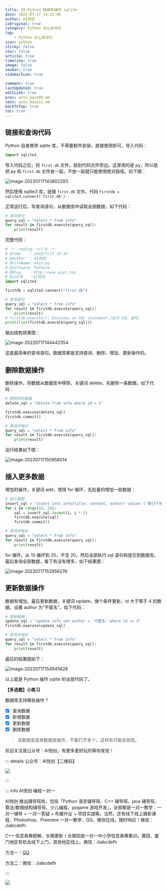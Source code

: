 ```yaml
---
title: 10-Python 链接和操作 sqlite
date: 2022-07-17 14:22:06
author: AI悦创
isOriginal: true
category: Python 办公自动化
tag:
    - Python 办公自动化
icon: python
sticky: false
star: false
article: true
timeline: true
image: false
navbar: true
sidebarIcon: true

comment: true
lastUpdated: true
editLink: true
prev: auto_base09.md
next: auto_base11.md
backToTop: true
toc: true
---
```


## 链接和查询代码

Python 自身携带 sqlite 库，不需要额外安装，直接使用即可。导入代码：

```python
import sqlite3
```

导入代码之后，将 `first.db` 文件，放到代码文件旁边。这里用的是 py，所以是把 py 和 `first.db` 文件放一起，不放一起就只能使用绝对路径。如下图：

![image-20220717143802293](./auto_base10.assets/image-20220717143802293.png)

然后使用 sqlite3 库，链接 `first.db` 文件，代码 `firstdb = sqlite3.connect('first.db')`

正常运行后，写查询语句，从数据库中读取全部数据，如下代码：

```python
# 查询语句
query_sql = "select * from info"
for result in firstdb.execute(query_sql):
    print(result)
```

完整代码：

```python
# -*- coding: utf-8 -*-
# @Time    : 2022/7/17 14:36
# @Author  : AI悦创
# @FileName: main.py
# @Software: PyCharm
# @Blog    ：http://www.aiyc.top
# @公众号   ：AI悦创
import sqlite3

firstdb = sqlite3.connect("first.db")

# 查询语句
query_sql = "select * from info"
for result in firstdb.execute(query_sql):
    print(result)
# firstdb.execute(): Executes an SQL statement./执行 SQL 语句。
print(list(firstdb.execute(query_sql)))
```

输出结构效果图：

![image-20220717144442354](./auto_base10.assets/image-20220717144442354.png)

这是最简单的查询语句。数据库都是支持查询、删除、增加、更新操作的。

## 删除数据操作

删除操作，将数据从数据库中移除，关键词 delete，先删除一条数据，如下代码：

```python
# 删除特定数据
delete_sql = "delete from info where id = 1"

firstdb.execute(delete_sql)
firstdb.commit()

# 查询并输出
query_sql = "select * from info"
for result in firstdb.execute(query_sql):
    print(result)
```

运行结果如下图：

![image-20220717150958014](./auto_base10.assets/image-20220717150958014.png)

## 插入更多数据

增加的操作，关键词 add，使用 for 循环，先批量的增加一些数据：

```python
# 插入数据
insert_sql = "insert into info(title, content, author) values ('第{}个标题', '随机的第{}个内容', '匿名')"
for i in range(10, 20):
    sql = insert_sql.format(i, i * 2)
    firstdb.execute(sql)
    firstdb.commit()

# 查询并输出
query_sql = "select * from info"
for result in firstdb.execute(query_sql):
    print(result)
```

for 循环，从 10 循环到 20，不含 20，然后全部执行 sql 语句和提交到数据库。最后查询全部数据，看下有没有增多，如下结果图：

![image-20220717152956276](./auto_base10.assets/image-20220717152956276.png)

## 更新数据操作

数据有增加，最后更新数据，关键词 update，做个条件更新，id 大于等于 4 的数据，设置 author 为“不匿名”，如下代码：

```python
# 更新数据
update_sql = "update info set author = '不匿名' where id >= 4"
firstdb.execute(update_sql)

# 查询并输出
query_sql = "select * from info"
for result in firstdb.execute(query_sql):
    print(result)
```

最后的结果图如下：

![image-20220717154945628](./auto_base10.assets/image-20220717154945628.png)

以上就是 Python 操作 sqlite 的全部代码了。

**【多选题】小练习**

数据库支持哪些操作？

- [x] 查询数据
- [x] 新增数据
- [x] 更新数据
- [x] 删除数据

> 该数据库是单数据库操作，不要打开多个，这样有可能会锁死。

欢迎关注我公众号：AI悦创，有更多更好玩的等你发现！

::: details 公众号：AI悦创【二维码】

![](/gzh.jpg)

:::

::: info AI悦创·编程一对一

AI悦创·推出辅导班啦，包括「Python 语言辅导班、C++ 辅导班、java 辅导班、算法/数据结构辅导班、少儿编程、pygame 游戏开发」，全部都是一对一教学：一对一辅导 + 一对一答疑 + 布置作业 + 项目实践等。当然，还有线下线上摄影课程、Photoshop、Premiere 一对一教学、QQ、微信在线，随时响应！微信：Jiabcdefh

C++ 信息奥赛题解，长期更新！长期招收一对一中小学信息奥赛集训，莆田、厦门地区有机会线下上门，其他地区线上。微信：Jiabcdefh

方法一：[QQ](http://wpa.qq.com/msgrd?v=3&uin=1432803776&site=qq&menu=yes)

方法二：微信：Jiabcdefh

:::

![](/zsxq.jpg)













